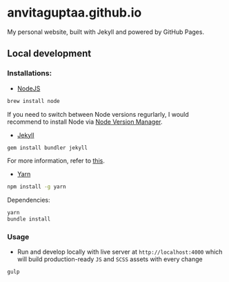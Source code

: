 # anvitaguptaa.github.io

My personal website, built with Jekyll and powered by GitHub Pages.

## Local development
### Installations:

* [NodeJS](https://nodejs.org/en/)

```sh
brew install node
```

If you need to switch between Node versions regurlarly, I would recommend to install Node via [Node Version Manager](https://github.com/nvm-sh/nvm/blob/master/README.md#manual-install).

* [Jekyll](https://jekyllrb.com/)

```sh
gem install bundler jekyll
```

For more information, refer to [this](https://jekyllrb.com/docs/installation/).

* [Yarn](https://yarnpkg.com/)

```sh
npm install -g yarn
```

Dependencies:
```sh
yarn
bundle install
```

### Usage

* Run and develop locally with live server at `http://localhost:4000` which will build production-ready `JS` and `SCSS` assets with every change

```sh
gulp
```
